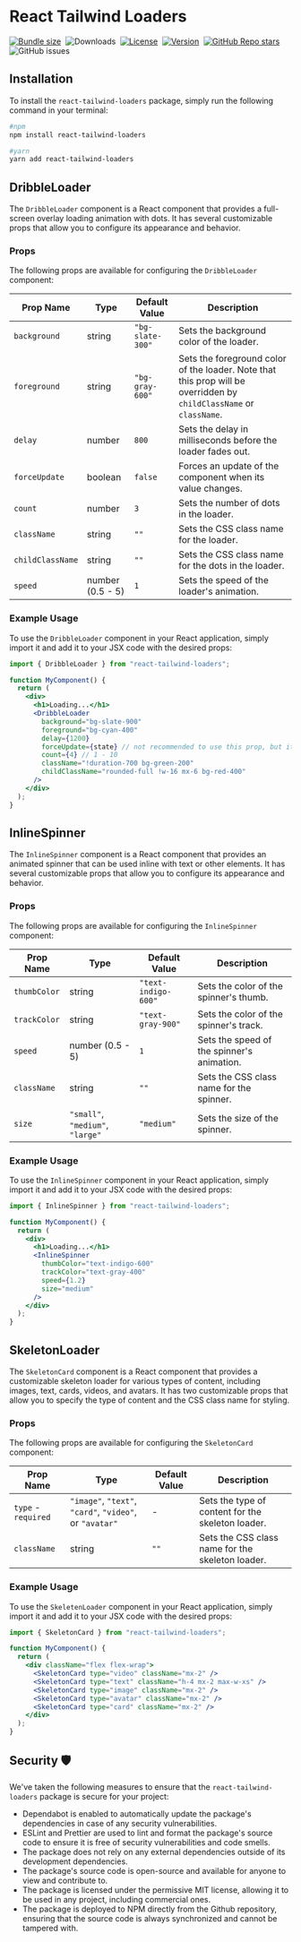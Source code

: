 # **React Tailwind Loaders**

[![Bundle size](https://img.shields.io/bundlephobia/min/react-tailwind-loaders/latest?style=for-the-badge&color=3178c6)](https://bundlephobia.com/package/react-tailwind-loaders@latest)&nbsp;
![Downloads](https://img.shields.io/npm/dt/react-tailwind-loaders?style=for-the-badge)&nbsp;
[![License](https://img.shields.io/npm/l/react-tailwind-loaders?style=for-the-badge&color=efb103)](https://github.com/m10rten/react-tailwind-loaders/blob/main/LICENSE)&nbsp;
[![Version](https://img.shields.io/npm/v/react-tailwind-loaders?style=for-the-badge&color=cb3837&logo=npm)](https://www.npmjs.com/package/react-tailwind-loaders)&nbsp;
[![GitHub Repo stars](https://img.shields.io/github/stars/m10rten/react-tailwind-loaders?color=E9E9E9&logo=Github&style=for-the-badge)](https://www.github.com/m10rten/react-tailwind-loaders)&nbsp;
![GitHub issues](https://img.shields.io/github/issues-raw/m10rten/react-tailwind-loaders?label=issues&style=for-the-badge)

## Installation

To install the `react-tailwind-loaders` package, simply run the following command in your terminal:

```bash
#npm
npm install react-tailwind-loaders
```

```bash
#yarn
yarn add react-tailwind-loaders
```

## DribbleLoader

The `DribbleLoader` component is a React component that provides a full-screen overlay loading animation with dots. It has several customizable props that allow you to configure its appearance and behavior.

### Props

The following props are available for configuring the `DribbleLoader` component:

<!-- prettier-ignore -->
| Prop Name | Type | Default Value | Description |
| --- | --- | --- | --- |
| `background` | string | `"bg-slate-300"` | Sets the background color of the loader. |
| `foreground` | string | `"bg-gray-600"` | Sets the foreground color of the loader. Note that this prop will be overridden by `childClassName` or `className`. |
| `delay` | number | `800` | Sets the delay in milliseconds before the loader fades out. |
| `forceUpdate` | boolean | `false` | Forces an update of the component when its value changes. |
| `count` | number | `3` | Sets the number of dots in the loader. |
| `className` | string | `""` | Sets the CSS class name for the loader. |
| `childClassName` | string | `""` | Sets the CSS class name for the dots in the loader. |
| `speed` | number (0.5 - 5) | `1` | Sets the speed of the loader's animation. |

### Example Usage

To use the `DribbleLoader` component in your React application, simply import it and add it to your JSX code with the desired props:

```jsx
import { DribbleLoader } from "react-tailwind-loaders";

function MyComponent() {
  return (
    <div>
      <h1>Loading...</h1>
      <DribbleLoader
        background="bg-slate-900"
        foreground="bg-cyan-400"
        delay={1200}
        forceUpdate={state} // not recommended to use this prop, but it's here if you need it
        count={4} // 1 - 10
        className="!duration-700 bg-green-200"
        childClassName="rounded-full !w-16 mx-6 bg-red-400"
      />
    </div>
  );
}
```

## InlineSpinner

The `InlineSpinner` component is a React component that provides an animated spinner that can be used inline with text or other elements. It has several customizable props that allow you to configure its appearance and behavior.

### Props

The following props are available for configuring the `InlineSpinner` component:

<!-- prettier-ignore -->
| Prop Name | Type | Default Value | Description |
| --- | --- | --- | --- |
| `thumbColor` | string | `"text-indigo-600"` | Sets the color of the spinner's thumb. |
| `trackColor` | string | `"text-gray-900"` | Sets the color of the spinner's track. |
| `speed` | number (0.5 - 5) | `1` | Sets the speed of the spinner's animation. |
| `className` | string | `""` | Sets the CSS class name for the spinner. |
| `size` | `"small"`, `"medium"`, `"large"` | `"medium"` | Sets the size of the spinner. |

### Example Usage

To use the `InlineSpinner` component in your React application, simply import it and add it to your JSX code with the desired props:

```jsx
import { InlineSpinner } from "react-tailwind-loaders";

function MyComponent() {
  return (
    <div>
      <h1>Loading...</h1>
      <InlineSpinner
        thumbColor="text-indigo-600"
        trackColor="text-gray-400"
        speed={1.2}
        size="medium"
      />
    </div>
  );
}
```

## SkeletonLoader

The `SkeletonCard` component is a React component that provides a customizable skeleton loader for various types of content, including images, text, cards, videos, and avatars. It has two customizable props that allow you to specify the type of content and the CSS class name for styling.

### Props

The following props are available for configuring the `SkeletonCard` component:

<!-- prettier-ignore -->
| Prop Name | Type | Default Value  | Description |
| --- | --- | --- | --- |
| `type` - `required` | `"image"`, `"text"`, `"card"`, `"video"`, or `"avatar"` | - | Sets the type of content for the skeleton loader. |
| `className` | string | `""` | Sets the CSS class name for the skeleton loader. |

### Example Usage

To use the `SkeletenLoader` component in your React application, simply import it and add it to your JSX code with the desired props:

```jsx
import { SkeletonCard } from "react-tailwind-loaders";

function MyComponent() {
  return (
    <div className="flex flex-wrap">
      <SkeletonCard type="video" className="mx-2" />
      <SkeletonCard type="text" className="h-4 mx-2 max-w-xs" />
      <SkeletonCard type="image" className="mx-2" />
      <SkeletonCard type="avatar" className="mx-2" />
      <SkeletonCard type="card" className="mx-2" />
    </div>
  );
}
```

## Security 🛡️

We've taken the following measures to ensure that the `react-tailwind-loaders` package is secure for your project:

- Dependabot is enabled to automatically update the package's dependencies in case of any security vulnerabilities.
- ESLint and Prettier are used to lint and format the package's source code to ensure it is free of security vulnerabilities and code smells.
- The package does not rely on any external dependencies outside of its development dependencies.
- The package's source code is open-source and available for anyone to view and contribute to.
- The package is licensed under the permissive MIT license, allowing it to be used in any project, including commercial ones.
- The package is deployed to NPM directly from the Github repository, ensuring that the source code is always synchronized and cannot be tampered with.
